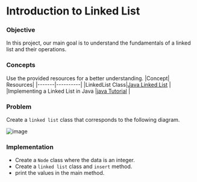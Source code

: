 # Introduction to Linked List

### Objective
In this project, our main goal is to understand the fundamentals of a linked list and their operations.

### Concepts

Use the provided resources for a better understanding.
|Concept|	Resources|
|-------|----------|
|LinkedList Class|[Java Linked List](https://medium.com/@ainayat865/how-to-create-own-linked-list-class-in-java-f62deb30710) |
|Implementing a Linked List in Java |[java Tutorial](https://www.youtube.com/watch?v=zNBxHH04hws) |

### Problem
Create a `linked list` class that corresponds to the following diagram.

![image](https://github.com/SAFCSP-Team/data-structures-and-algorithms-bootcamp/assets/148945652/b7787ac8-90dc-4e43-a378-f5714172d5b7)

### Implementation
* Create a `Node` class where the data is an integer.
* Create a `linked list` class and `insert` method.
* print the values in the main method.
